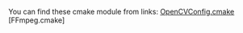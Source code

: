 You can find these cmake module from links:
[OpenCVConfig.cmake](https://github.com/opencv/opencv/blob/master/cmake/templates/OpenCVConfig.cmake.in)
[FFmpeg.cmake]